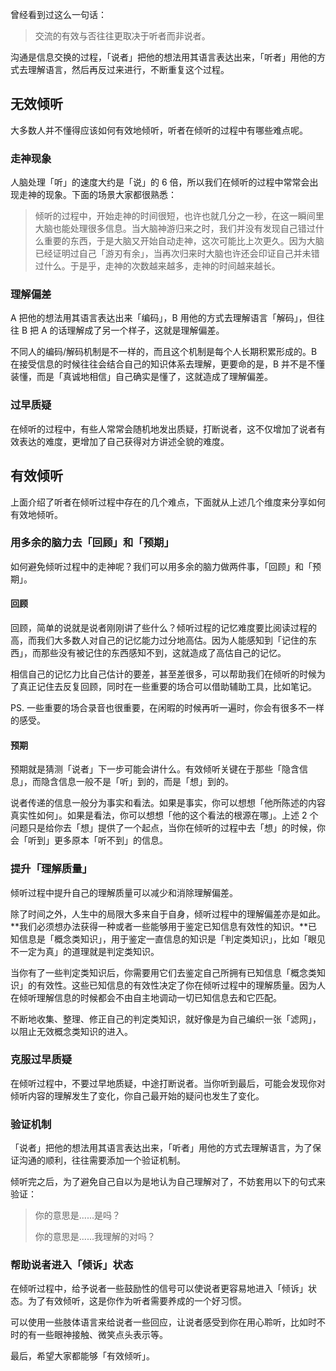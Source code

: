 曾经看到过这么一句话：

> 交流的有效与否往往更取决于听者而非说者。

沟通是信息交换的过程，「说者」把他的想法用其语言表达出来，「听者」用他的方式去理解语言，然后再反过来进行，不断重复这个过程。

## 无效倾听
大多数人并不懂得应该如何有效地倾听，听者在倾听的过程中有哪些难点呢。

### 走神现象
人脑处理「听」的速度大约是「说」的 6 倍，所以我们在倾听的过程中常常会出现走神的现象。下面的场景大家都很熟悉：

> 倾听的过程中，开始走神的时间很短，也许也就几分之一秒，在这一瞬间里大脑也能处理很多信息。当大脑神游归来之时，我们并没有发现自己错过什么重要的东西，于是大脑又开始自动走神，这次可能比上次更久。因为大脑已经证明过自己「游刃有余」，当再次归来时大脑也许还会印证自己并未错过什么。于是乎，走神的次数越来越多，走神的时间越来越长。

### 理解偏差
A 把他的想法用其语言表达出来「编码」，B 用他的方式去理解语言「解码」，但往往 B 把 A 的话理解成了另一个样子，这就是理解偏差。

不同人的编码/解码机制是不一样的，而且这个机制是每个人长期积累形成的。B 在接受信息的时候往往会结合自己的知识体系去理解，更要命的是，B 并不是不懂装懂，而是「真诚地相信」自己确实是懂了，这就造成了理解偏差。

### 过早质疑
在倾听的过程中，有些人常常会随机地发出质疑，打断说者，这不仅增加了说者有效表达的难度，更增加了自己获得对方讲述全貌的难度。

## 有效倾听
上面介绍了听者在倾听过程中存在的几个难点，下面就从上述几个维度来分享如何有效地倾听。
### 用多余的脑力去「回顾」和「预期」
如何避免倾听过程中的走神呢？我们可以用多余的脑力做两件事，「回顾」和「预期」。

#### 回顾
回顾，简单的说就是说者刚刚讲了些什么？倾听过程的记忆难度要比阅读过程的高，而我们大多数人对自己的记忆能力过分地高估。因为人能感知到「记住的东西」，而那些没有被记住的东西感知不到，这就造成了高估自己的记忆。

相信自己的记忆力比自己估计的要差，甚至差很多，可以帮助我们在倾听的时候为了真正记住去反复回顾，同时在一些重要的场合可以借助辅助工具，比如笔记。

PS. 一些重要的场合录音也很重要，在闲暇的时候再听一遍时，你会有很多不一样的感受。

#### 预期
预期就是猜测「说者」下一步可能会讲什么。有效倾听关键在于那些「隐含信息」，而隐含信息一般不是「听」到的，而是「想」到的。

说者传递的信息一般分为事实和看法。如果是事实，你可以想想「他所陈述的内容真实性如何」。如果是看法，你可以想想「他的这个看法的根源在哪」。上述 2 个问题只是给你去「想」提供了一个起点，当你在倾听的过程中去「想」的时候，你会「听到」更多原本「听不到」的信息。
### 提升「理解质量」
倾听过程中提升自己的理解质量可以减少和消除理解偏差。

除了时间之外，人生中的局限大多来自于自身，倾听过程中的理解偏差亦是如此。**我们必须想办法获得一种或者一些能够用于鉴定已知信息有效性的知识。**已知信息是「概念类知识」，用于鉴定一直信息的知识是「判定类知识」，比如「眼见不一定为真」的道理就是判定类知识。

当你有了一些判定类知识后，你需要用它们去鉴定自己所拥有已知信息「概念类知识」的有效性。这些已知信息的有效性决定了你在倾听过程中的理解质量。因为人在倾听理解信息的时候都会不由自主地调动一切已知信息去和它匹配。

不断地收集、整理、修正自己的判定类知识，就好像是为自己编织一张「滤网」，以阻止无效概念类知识的进入。
### 克服过早质疑
在倾听过程中，不要过早地质疑，中途打断说者。当你听到最后，可能会发现你对倾听内容的理解发生了变化，你自己最开始的疑问也发生了变化。

### 验证机制
「说者」把他的想法用其语言表达出来，「听者」用他的方式去理解语言，为了保证沟通的顺利，往往需要添加一个验证机制。

倾听完之后，为了避免自己自以为是地认为自己理解对了，不妨套用以下的句式来验证：

> 你的意思是......是吗？
> 
> 你的意思是......我理解的对吗？

### 帮助说者进入「倾诉」状态
在倾听过程中，给予说者一些鼓励性的信号可以使说者更容易地进入「倾诉」状态。为了有效倾听，这是你作为听者需要养成的一个好习惯。

可以使用一些肢体语言来给说者一些回应，让说者感受到你在用心聆听，比如时不时的有一些眼神接触、微笑点头表示等。

最后，希望大家都能够「有效倾听」。